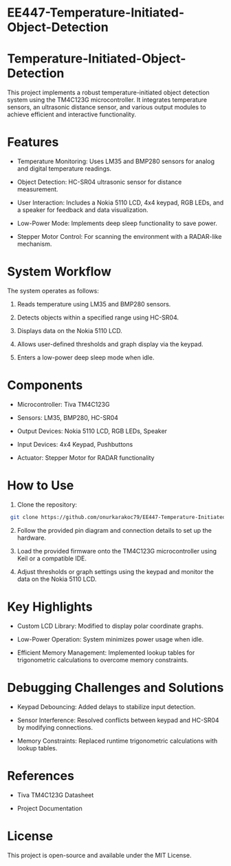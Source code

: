 # EE447-Temperature-Initiated-Object-Detection
# Temperature-Initiated-Object-Detection


This project implements a robust temperature-initiated object detection system using the TM4C123G microcontroller. It integrates temperature sensors, an ultrasonic distance sensor, and various output modules to achieve efficient and interactive functionality.

# Features


* Temperature Monitoring: Uses LM35 and BMP280 sensors for analog and digital temperature readings.

* Object Detection: HC-SR04 ultrasonic sensor for distance measurement.

* User Interaction: Includes a Nokia 5110 LCD, 4x4 keypad, RGB LEDs, and a speaker for feedback and data visualization.

* Low-Power Mode: Implements deep sleep functionality to save power.

* Stepper Motor Control: For scanning the environment with a RADAR-like mechanism.

# System Workflow

The system operates as follows:

1. Reads temperature using LM35 and BMP280 sensors.

2. Detects objects within a specified range using HC-SR04.

3. Displays data on the Nokia 5110 LCD.

4. Allows user-defined thresholds and graph display via the keypad.

5. Enters a low-power deep sleep mode when idle.

# Components

* Microcontroller: Tiva TM4C123G

* Sensors: LM35, BMP280, HC-SR04

* Output Devices: Nokia 5110 LCD, RGB LEDs, Speaker

* Input Devices: 4x4 Keypad, Pushbuttons

* Actuator: Stepper Motor for RADAR functionality

# How to Use

1. Clone the repository:
  ```bash
   git clone https://github.com/onurkarakoc79/EE447-Temperature-Initiated-Object-Detection.git
  ```


2. Follow the provided pin diagram and connection details to set up the hardware.

3. Load the provided firmware onto the TM4C123G microcontroller using Keil or a compatible IDE.

4. Adjust thresholds or graph settings using the keypad and monitor the data on the Nokia 5110 LCD.

# Key Highlights

* Custom LCD Library: Modified to display polar coordinate graphs.

* Low-Power Operation: System minimizes power usage when idle.

* Efficient Memory Management: Implemented lookup tables for trigonometric calculations to overcome memory constraints.

# Debugging Challenges and Solutions

* Keypad Debouncing: Added delays to stabilize input detection.

* Sensor Interference: Resolved conflicts between keypad and HC-SR04 by modifying connections.

* Memory Constraints: Replaced runtime trigonometric calculations with lookup tables.

# References

* Tiva TM4C123G Datasheet

* Project Documentation

# License

This project is open-source and available under the MIT License.
